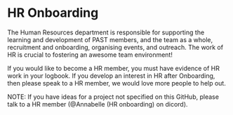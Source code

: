 # HR Onboarding

The Human Resources department is responsible for supporting the learning and development of PAST members, and the team as a whole, recruitment and onboarding, organising events, and outreach. The work of HR is crucial to fostering an awesome team
environment!

If you would like to become a HR member, you must have evidence of HR work in your logbook. If you develop an interest in HR after Onboarding, then please speak to a HR member, we would love more people to help out. 

NOTE: If you have ideas for a project not specified on this GitHub, please talk to a HR member (@Annabelle (HR onboarding) on dicord).

